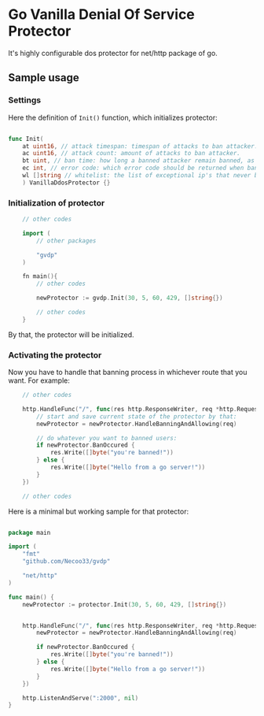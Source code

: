 # Go Vanilla Denial Of Service Protector

It's highly configurable dos protector for net/http package of go.

## Sample usage

### Settings

Here the definition of `Init()` function, which initializes protector:

```go

func Init(
    at uint16, // attack timespan: timespan of attacks to ban attacker.  
    ac uint16, // attack count: amount of attacks to ban attacker.
    bt uint, // ban time: how long a banned attacker remain banned, as seconds.
    ec int, // error code: which error code should be returned when ban occur.
    wl []string // whitelist: the list of exceptional ip's that never be got banned by protector.
    ) VanillaDdosProtector {}

```

### Initialization of protector

```go
    // other codes

    import (
        // other packages

        "gvdp"
    )

    fn main(){
        // other codes

        newProtector := gvdp.Init(30, 5, 60, 429, []string{})

        // other codes
    }

```
By that, the protector will be initialized.

### Activating the protector

Now you have to handle that banning process in whichever route that you want. For example:

```go
    // other codes

	http.HandleFunc("/", func(res http.ResponseWriter, req *http.Request) {
		// start and save current state of the protector by that: 
        newProtector = newProtector.HandleBanningAndAllowing(req)

        // do whatever you want to banned users:
		if newProtector.BanOccured {
			res.Write([]byte("you're banned!"))
		} else {
			res.Write([]byte("Hello from a go server!"))
		}
	})

    // other codes
```

Here is a minimal but working sample for that protector:

```go

package main

import (
	"fmt"
	"github.com/Necoo33/gvdp"

	"net/http"
)

func main() {
	newProtector := protector.Init(30, 5, 60, 429, []string{})


	http.HandleFunc("/", func(res http.ResponseWriter, req *http.Request) {
		newProtector = newProtector.HandleBanningAndAllowing(req)

		if newProtector.BanOccured {
			res.Write([]byte("you're banned!"))
		} else {
			res.Write([]byte("Hello from a go server!"))
		}
	})

	http.ListenAndServe(":2000", nil)
}

```